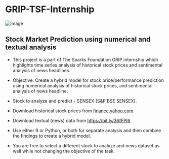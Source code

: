 <h1>GRIP-TSF-Internship</h1>

![image](https://user-images.githubusercontent.com/93142399/231852840-b93b40a0-adab-4507-bed9-9debcacfcc28.png)


<h2>Stock Market Prediction using numerical and textual analysis</h2>

- This project is a part of The Sparks Foundation GRIP internship which highlights time series analysis of historical stock prices and sentimental analysis of news headlines.

- Objective: Create a hybrid model for stock price/performance prediction using numerical analysis of historical stock prices, and sentimental analysis of news headline.

- Stock to analyze and predict - SENSEX (S&P BSE SENSEX).

- Download historical stock prices from [finance.yahoo.com](https://finance.yahoo.com/).

- Download textual (news) data from https://bit.ly/36fFPI6

- Use either R or Python, or both for separate analysis and then combine the findings to create a hybrid model.

- You are free to select a different stock to analyze and news dataset as well while not changing the objective of the task.
